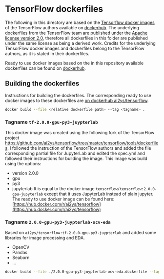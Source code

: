 # TensorFlow dockerfiles
The following in this directory are based on the [Tensorflow docker images](https://hub.docker.com/r/tensorflow/tensorflow/) of the TensorFlow authors available on [dockerhub](https://hub.docker.com). The underlying dockerfiles from the TensorFlow team are published under the [Apache license version 2.0](http://www.apache.org/licenses/LICENSE-2.0), therefore all dockerfiles in this folder are published under the same license as being a derived work. Credits for the underlying TensorFlow docker images and dockerfiles belong to the TensorFlow authors, as it is stated in their dockerfiles.



Ready to use docker images based on the in this repository available dockerfiles can be found on [dockerhub](https://hub.docker.com/r/ai2ys).

## Building the dockerfiles
Instructions for building the dockerfiles. The corresponding ready to use docker images to these dockerfiles are [on dockerhub ai2ys/tensorflow](https://hub.docker.com/r/ai2ys/tensorflow). 

```bash
docker build --file <relative dockerfile path> --tag <tagname> .
```

### Tagname `tf-2.0.0-gpu-py3-juypterlab`
This docker image was created using the following fork of the TensorFlow project https://github.com/ai2ys/tensorflow/tree/master/tensorflow/tools/dockerfiles. I followed the instruction of the TensorFlow authors and added the file corresponding partial file for JupyterLab and edited the spec.yml and followed their instructions for building the image. This image was build using the options:
* version 2.0.0
* gpu
* py3
* jupyterlab
It is equal to the docker image `tensorflow/tensorflow:2.0.0-gpu-jupyterlab` except that it uses JupyterLab instead of plain jupyter.
The ready to use docker image can be found here: 
[https://hub.docker.com/r/ai2ys/tensorflow](https://hub.docker.com/r/ai2ys/tensorflow)


### Tagname `2.0.0-gpu-py3-juypterlab-ocv-eda`
Based on `ai2ys/tensorflow:tf-2.0.0-gpu-py3-juypterlab` and added some libraries for image processing and EDA.
* OpenCV
* Pandas
* Seaborn
* ...

```bash
docker build --file ./2.0.0-gpu-py3-juypterlab-ocv-eda.dockerfile --tag ai2ys/tensorflow:2.0.0-gpu-py3-juypterlab-ocv-eda .
```